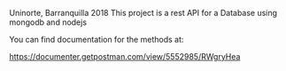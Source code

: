 Uninorte, Barranquilla 2018
This project is a rest API for a Database using mongodb and nodejs

You can find documentation for the methods at:

https://documenter.getpostman.com/view/5552985/RWgryHea